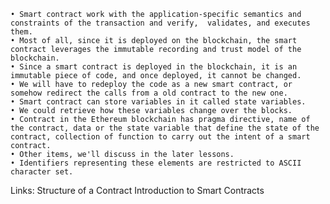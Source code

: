 	• Smart contract work with the application-specific semantics and constraints of the transaction and verify,  validates, and executes them. 
	• Most of all, since it is deployed on the blockchain, the smart contract leverages the immutable recording and trust model of the blockchain. 
	• Since a smart contract is deployed in the blockchain, it is an immutable piece of code, and once deployed, it cannot be changed. 
	• We will have to redeploy the code as a new smart contract, or somehow redirect the calls from a old contract to the new one. 
	• Smart contract can store variables in it called state variables. 
	• We could retrieve how these variables change over the blocks. 
	• Contract in the Ethereum blockchain has pragma directive, name of the contract, data or the state variable that define the state of the contract, collection of function to carry out the intent of a smart contract. 
	• Other items, we'll discuss in the later lessons. 
	• Identifiers representing these elements are restricted to ASCII character set. 

Links:
Structure of a Contract
Introduction to Smart Contracts
